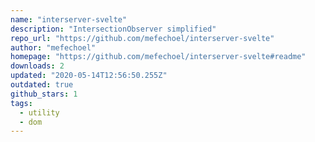 ```yaml
---
name: "interserver-svelte"
description: "IntersectionObserver simplified"
repo_url: "https://github.com/mefechoel/interserver-svelte"
author: "mefechoel"
homepage: "https://github.com/mefechoel/interserver-svelte#readme"
downloads: 2
updated: "2020-05-14T12:56:50.255Z"
outdated: true
github_stars: 1
tags: 
  - utility
  - dom
---
```

